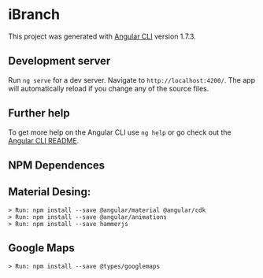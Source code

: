 # iBranch
This project was generated with [Angular CLI](https://github.com/angular/angular-cli) version 1.7.3.

## Development server
Run `ng serve` for a dev server. Navigate to `http://localhost:4200/`. The app will automatically reload if you change any of the source files.

## Further help
To get more help on the Angular CLI use `ng help` or go check out the [Angular CLI README](https://github.com/angular/angular-cli/blob/master/README.md).

## NPM Dependences
## Material Desing:
	> Run: npm install --save @angular/material @angular/cdk
	> Run: npm install --save @angular/animations
	> Run: npm install --save hammerjs
	
## Google Maps 
	> Run: npm install --save @types/googlemaps
